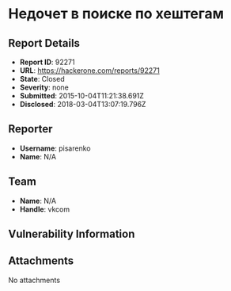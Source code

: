 # Недочет в поиске по хештегам

## Report Details
- **Report ID**: 92271
- **URL**: https://hackerone.com/reports/92271
- **State**: Closed
- **Severity**: none
- **Submitted**: 2015-10-04T11:21:38.691Z
- **Disclosed**: 2018-03-04T13:07:19.796Z

## Reporter
- **Username**: pisarenko
- **Name**: N/A

## Team
- **Name**: N/A
- **Handle**: vkcom

## Vulnerability Information


## Attachments
No attachments
